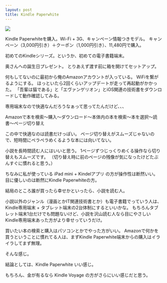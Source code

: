 ```yaml
---
layout: post
title: Kindle Paperwhite
---
```


<a href="http://www.amazon.co.jp/gp/product/B00CTTL5XQ/ref=as_li_ss_il?ie=UTF8&camp=247&creative=7399&creativeASIN=B00CTTL5XQ&linkCode=as2&tag=eyesrobe-22"><img border="0" src="http://ws-fe.amazon-adsystem.com/widgets/q?_encoding=UTF8&ASIN=B00CTTL5XQ&Format=_SL250_&ID=AsinImage&MarketPlace=JP&ServiceVersion=20070822&WS=1&tag=eyesrobe-22" ></a><img src="http://ir-jp.amazon-adsystem.com/e/ir?t=eyesrobe-22&l=as2&o=9&a=B00CTTL5XQ" width="1" height="1" border="0" alt="" style="border:none !important; margin:0px !important;" />

Kindle Paperwhiteを購入。Wi-Fi + 3G、キャンペーン情報つきモデル。
キャンペーン（3,000円引き）＋クーポン（1,000円引き）、11,480円で購入。

初めてのKindleシリーズ。というか、初めての電子書籍端末。

奥さんへの誕生日プレゼント。
とりあえず渡す前に箱を開けてセットアップ。

何もしてないのに最初から俺のAmazonアカウントが入っている。
WiFiを繋がるようにする。
ほっといたら2回くらいアップデートが走って再起動がかかった。
「吾輩は猫である」と「エヴァンゲリオン」とiOS関連の技術書をダウンロードして動作確認してみる。

専用端末なので快適なんだろうなぁって思ってたんだけど、、、

Amazonで本を検索〜購入〜ダウンロード〜本体内の本を検索〜本を選択〜読書〜ページ切り替え

この中で快適なのは読書だけっぽい。
ページ切り替えがスムーズじゃないので、短時間にペラペラめくるような本には向いてない。

小説を長時間読む人にはいいと思う。
1ページずつじっくりめくる操作なら切り替えもスムーズです。
（切り替え時に前のページの残像が気になったけどたぶんすぐに慣れると思う。）

ちなみに私が使っている iPad mini + Kindelアプリ の方が操作性は断然いい。
目に優しいのは断然にKindle Paperwhiteの方。

結局のところ誰が買ったら幸せかといったら、小説を読む人。

小説以外のジャンル（漫画とかIT関連技術書とか）も電子書籍でっていう人は、Kindle専用端末 + タブレット端末の2台体制にするといいかな。
もちろんタブレット端末1台だけでも問題ないけど、小説を沢山読む人なら目にやさしいKindle専用端末あった方がより幸せっていうだけ。

買いたい本の検索と購入はパソコンとかでやった方がいい。
Amazonで何かを買うということに慣れてる人は、まずKindle Paperwhite端末からの購入はイライラしてまず無理。

そんな感じ。

結論としては、Kindle Paperwhite いい感じ。

もちろん、金が有るなら Kindle Voyage の方がさらにいい感じだと思う。
